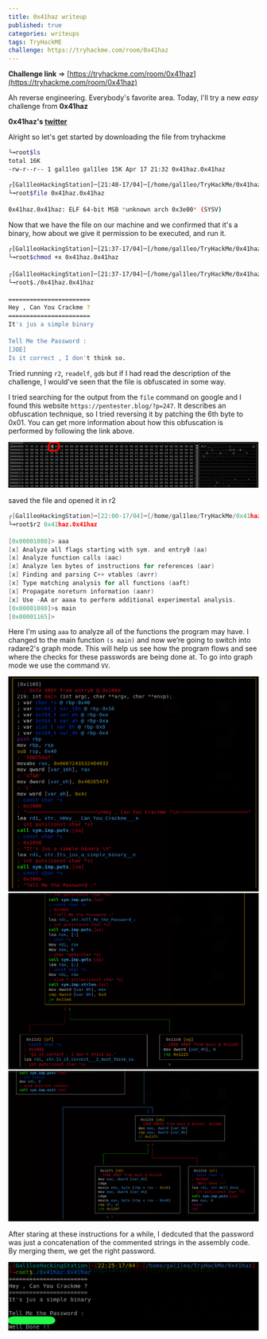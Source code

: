 ```yaml
---
title: 0x41haz writeup
published: true
categories: writeups
tags: TryHackME
challenge: https://tryhackme.com/room/0x41haz
---
```

**Challenge link** => [https://tryhackme.com/room/0x41haz](https://tryhackme.com/room/0x41haz)

Ah reverse engineering. Everybody's favorite area. Today, I'll try a new *easy* challenge from **0x41haz**

**0x41haz's [twitter](https://twitter.com/0x41haz)**

Alright so let's get started by downloading the file from tryhackme

```sh
└╼root$ls
total 16K
-rw-r--r-- 1 gal1leo gal1leo 15K Apr 17 21:32 0x41haz.0x41haz
```
```sh
┌[Gal1leoHackingStation]─[21:48-17/04]─[/home/gal1leo/TryHackMe/0x41haz]
└╼root$file 0x41haz.0x41haz

0x41haz.0x41haz: ELF 64-bit MSB *unknown arch 0x3e00* (SYSV)
```

Now that we have the file on our machine and we confirmed that it's a binary, how about we give it permission to be executed, and run it.

```bash
┌[Gal1leoHackingStation]─[21:37-17/04]─[/home/gal1leo/TryHackMe/0x41haz]
└╼root$chmod +x 0x41haz.0x41haz

┌[Gal1leoHackingStation]─[21:37-17/04]─[/home/gal1leo/TryHackMe/0x41haz]
└╼root$./0x41haz.0x41haz 

=======================
Hey , Can You Crackme ?
=======================
It's jus a simple binary 

Tell Me the Password :
[JOE]
Is it correct , I don't think so.
```

Tried running `r2`, `readelf`, `gdb` but if I had read the description of the challenge, I would've seen that the file is obfuscated in some way.

I tried searching for the output from the `file` command on google and I found this website `https://pentester.blog/?p=247`. It describes an obfuscation technique, so I tried reversing it by patching the 6th byte to 0x01. You can get more information about how this obfuscation is performed by following the link above.

![](/assets/images/2022-04-17_21-56.png)

saved the file and opened it in r2

```c
┌[Gal1leoHackingStation]─[22:00-17/04]─[/home/gal1leo/TryHackMe/0x41haz]
└╼root$r2 0x41haz.0x41haz 

[0x00001080]> aaa
[x] Analyze all flags starting with sym. and entry0 (aa)
[x] Analyze function calls (aac)
[x] Analyze len bytes of instructions for references (aar)
[x] Finding and parsing C++ vtables (avrr)
[x] Type matching analysis for all functions (aaft)
[x] Propagate noreturn information (aanr)
[x] Use -AA or aaaa to perform additional experimental analysis.
[0x00001080]>s main
[0x00001165]> 
```
Here I'm using `aaa` to analyze all of the functions the program may have. I changed to the main function `(s main)` and now we’re going to switch into radare2's graph mode. This will help us see how the program flows and see where the checks for these passwords are being done at. To go into graph mode we use the command `VV`.

![](/assets/images/2022-04-17_22-23.png)
![](/assets/images/2022-04-17_22-23_1.png)
![](/assets/images/2022-04-17_22-23_2.png)

After staring at these instructions for a while, I dedcuted that the password was just a concatenation of the commented strings in the assembly code. By merging them, we get the right password.

![](/assets/images/2022-04-17_22-30.png)


